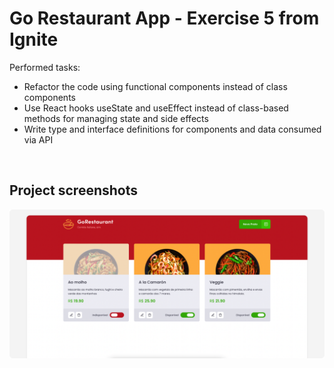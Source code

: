 # Go Restaurant App - Exercise 5 from Ignite

Performed tasks:

- Refactor the code using functional components instead of class components
- Use React hooks useState and useEffect instead of class-based methods for managing state and side effects
- Write type and interface definitions for components and data consumed via API

<br>

## Project screenshots

<img src=".github/go-restaurant-project-screenshot-1.png">
